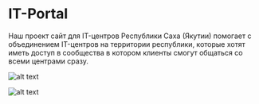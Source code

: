 # IT-Portal
Наш проект сайт для IT-центров Республики Саха (Якутии) помогает с объединением IT-центров на территории республики, которые хотят иметь доступ в сообщества в котором клиенты смогут общаться со всеми центрами сразу.
<img scr="./images/prew.png">

![alt text](example.com/logo.png)

![alt text](/images/prew.png") 